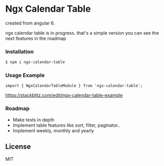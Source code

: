 # Ngx Calendar Table

created from angular 6.

ngx calendar table is in progress.
that's a simple version you can see the next features in the roadmap

### Installation

```sh
$ npm i ngx-calendar-table
```
### Usage Example

`import { NgxCalendarTableModule } from 'ngx-calendar-table';`

https://stackblitz.com/edit/ngx-calendar-table-example

### Roadmap

  - Make tests in depth
  - Implement table features like sort, filter, paginator..
  - Implement weekly, monthly and yearly


License
----

MIT
